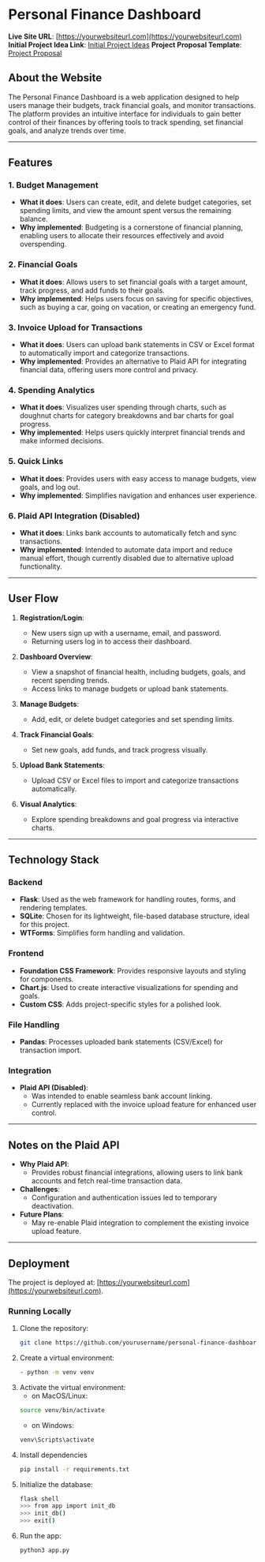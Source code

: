 # **Personal Finance Dashboard**

**Live Site URL**: [https://yourwebsiteurl.com](https://yourwebsiteurl.com)
**Initial Project Idea Link**: [Initial Project Ideas](https://docs.google.com/document/d/1kR2dzBXij1CgWUx8i5X1Z8_hDVXqrURrZna9FykLglA/edit?usp=sharing)
**Project Proposal Template**: [Project Proposal](https://docs.google.com/document/d/10KEG4Jy924gJaVSWMhZ1pDEzlqus6_Jj1qRdbY2s2AQ/edit?usp=sharing)

## **About the Website**

The Personal Finance Dashboard is a web application designed to help users manage their budgets, track financial goals, and monitor transactions. The platform provides an intuitive interface for individuals to gain better control of their finances by offering tools to track spending, set financial goals, and analyze trends over time.

---

## **Features**

### **1. Budget Management**
- **What it does**: Users can create, edit, and delete budget categories, set spending limits, and view the amount spent versus the remaining balance.
- **Why implemented**: Budgeting is a cornerstone of financial planning, enabling users to allocate their resources effectively and avoid overspending.

### **2. Financial Goals**
- **What it does**: Allows users to set financial goals with a target amount, track progress, and add funds to their goals.
- **Why implemented**: Helps users focus on saving for specific objectives, such as buying a car, going on vacation, or creating an emergency fund.

### **3. Invoice Upload for Transactions**
- **What it does**: Users can upload bank statements in CSV or Excel format to automatically import and categorize transactions.
- **Why implemented**: Provides an alternative to Plaid API for integrating financial data, offering users more control and privacy.

### **4. Spending Analytics**
- **What it does**: Visualizes user spending through charts, such as doughnut charts for category breakdowns and bar charts for goal progress.
- **Why implemented**: Helps users quickly interpret financial trends and make informed decisions.

### **5. Quick Links**
- **What it does**: Provides users with easy access to manage budgets, view goals, and log out.
- **Why implemented**: Simplifies navigation and enhances user experience.

### **6. Plaid API Integration (Disabled)**
- **What it does**: Links bank accounts to automatically fetch and sync transactions.
- **Why implemented**: Intended to automate data import and reduce manual effort, though currently disabled due to alternative upload functionality.

---

## **User Flow**

1. **Registration/Login**:
   - New users sign up with a username, email, and password.
   - Returning users log in to access their dashboard.

2. **Dashboard Overview**:
   - View a snapshot of financial health, including budgets, goals, and recent spending trends.
   - Access links to manage budgets or upload bank statements.

3. **Manage Budgets**:
   - Add, edit, or delete budget categories and set spending limits.

4. **Track Financial Goals**:
   - Set new goals, add funds, and track progress visually.

5. **Upload Bank Statements**:
   - Upload CSV or Excel files to import and categorize transactions automatically.

6. **Visual Analytics**:
   - Explore spending breakdowns and goal progress via interactive charts.

---

## **Technology Stack**

### **Backend**
- **Flask**: Used as the web framework for handling routes, forms, and rendering templates.
- **SQLite**: Chosen for its lightweight, file-based database structure, ideal for this project.
- **WTForms**: Simplifies form handling and validation.

### **Frontend**
- **Foundation CSS Framework**: Provides responsive layouts and styling for components.
- **Chart.js**: Used to create interactive visualizations for spending and goals.
- **Custom CSS**: Adds project-specific styles for a polished look.

### **File Handling**
- **Pandas**: Processes uploaded bank statements (CSV/Excel) for transaction import.

### **Integration**
- **Plaid API (Disabled)**:
  - Was intended to enable seamless bank account linking.
  - Currently replaced with the invoice upload feature for enhanced user control.

---

## **Notes on the Plaid API**

- **Why Plaid API**:
  - Provides robust financial integrations, allowing users to link bank accounts and fetch real-time transaction data.
- **Challenges**:
  - Configuration and authentication issues led to temporary deactivation.
- **Future Plans**:
  - May re-enable Plaid integration to complement the existing invoice upload feature.

---

## **Deployment**

The project is deployed at: [https://yourwebsiteurl.com](https://yourwebsiteurl.com).

### **Running Locally**

1. Clone the repository:
   ```bash
   git clone https://github.com/yourusername/personal-finance-dashboard.git
2. Create a virtual environment:
   ```bash
   - python -m venv venv
3. Activate the virtual environment:
   - on MacOS/Linux:
   ```bash
   source venv/bin/activate
   ```
   - on Windows:
   ```bash
   venv\Scripts\activate
4. Install dependencies
   ```bash
   pip install -r requirements.txt
5. Initialize the database:
   ```bash
   flask shell
   >>> from app import init_db
   >>> init_db()
   >>> exit()
6. Run the app:
   ```bash
   python3 app.py

